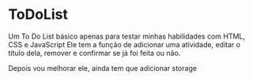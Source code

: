 # ToDoList

Um To Do List básico apenas para testar minhas habilidades com HTML, CSS e JavaScript
Ele tem a função de adicionar uma atividade, editar o título dela, remover e confirmar se já foi feita ou não.

Depois vou melhorar ele, ainda tem que adicionar storage
